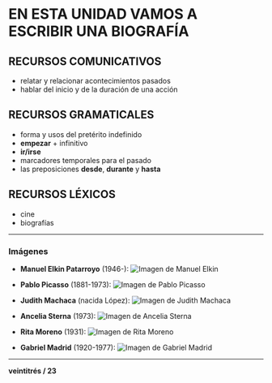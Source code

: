 # EN ESTA UNIDAD VAMOS A ESCRIBIR UNA BIOGRAFÍA

## RECURSOS COMUNICATIVOS

- relatar y relacionar acontecimientos pasados
- hablar del inicio y de la duración de una acción

## RECURSOS GRAMATICALES

- forma y usos del pretérito indefinido
- **empezar** + infinitivo
- **ir/irse**
- marcadores temporales para el pasado
- las preposiciones **desde**, **durante** y **hasta**

## RECURSOS LÉXICOS

- cine
- biografías

---

### Imágenes

- **Manuel Elkin Patarroyo** (1946-): 
  ![Imagen de Manuel Elkin](url_de_imagen)

- **Pablo Picasso** (1881-1973):
  ![Imagen de Pablo Picasso](url_de_imagen)

- **Judith Machaca** (nacida López):
  ![Imagen de Judith Machaca](url_de_imagen)

- **Ancelia Sterna** (1973):
  ![Imagen de Ancelia Sterna](url_de_imagen)

- **Rita Moreno** (1931):
  ![Imagen de Rita Moreno](url_de_imagen)

- **Gabriel Madrid** (1920-1977):
  ![Imagen de Gabriel Madrid](url_de_imagen) 

---

**veintitrés / 23**